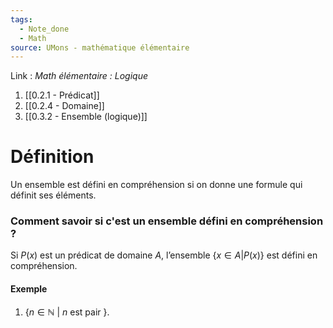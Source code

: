 ```yaml
---
tags:
  - Note_done
  - Math
source: UMons - mathématique élémentaire
---
```


Link : 
_Math élémentaire : Logique_
1. [[0.2.1 - Prédicat]]
2. [[0.2.4 - Domaine]]
3. [[0.3.2 - Ensemble (logique)]]

# Définition
Un ensemble est défini en compréhension si on donne une formule qui définit ses éléments. 

### Comment savoir si c'est un ensemble défini en compréhension ?
Si $P(x)$ est un prédicat de domaine $A$, l’ensemble $\{x ∈ A | P(x)\}$ est défini en compréhension. 
#### Exemple
1. $\{ n ∈ \mathbb{N}\ |\ n \text{ est pair }\}$.